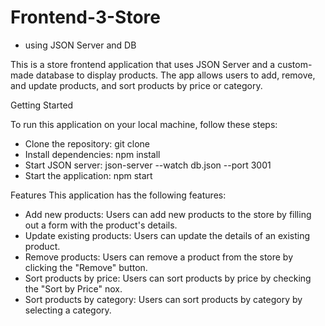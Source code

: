 # Frontend-3-Store

* using JSON Server and DB

This is a store frontend application that uses JSON Server and a custom-made database to display products. The app allows users to add, remove, and update products, and sort products by price or category.

Getting Started

To run this application on your local machine, follow these steps:

* Clone the repository: git clone <repository-url>
* Install dependencies: npm install
* Start JSON server: json-server --watch db.json --port 3001
* Start the application: npm start

Features
This application has the following features:

* Add new products: Users can add new products to the store by filling out a form with the product's details.
* Update existing products: Users can update the details of an existing product.
* Remove products: Users can remove a product from the store by clicking the "Remove" button.
* Sort products by price: Users can sort products by price by checking the "Sort by Price" nox.
* Sort products by category: Users can sort products by category by selecting a category.


